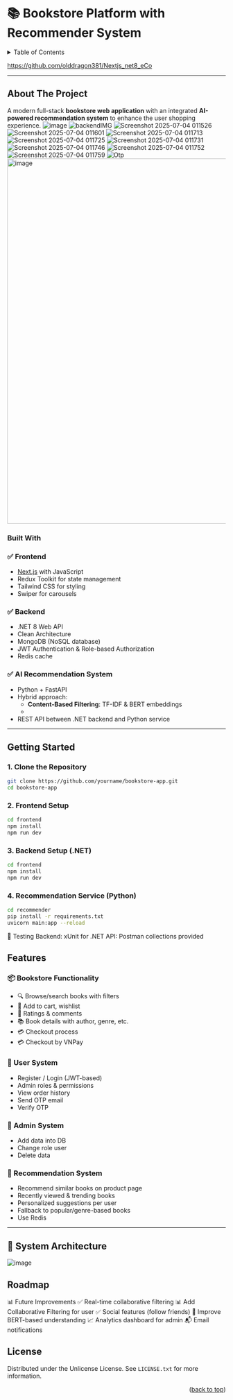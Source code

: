 # 📚 Bookstore Platform with Recommender System
<!-- TABLE OF CONTENTS -->
<details>
  <summary>Table of Contents</summary>
  <ol>
    <li>
      <a href="#about-the-project">About The Project</a>
      <ul>
        <li><a href="#built-with">Built With</a></li>
      </ul>
    </li>
    <li>
      <a href="#getting-started">Getting Started</a>
      <ul>
        <li>1. Clone the Repository</li>
        <li>2. Frontend Setup</li>
        <li>3. Backend Setup (.NET)<</li>
        <li>4. Recommendation Service (Python)</li> 
      </ul>
    </li>
    <li><a href="#feature">Feature</a></li>
    <li><a href="#roadmap">Roadmap</a></li>
    <li><a href="#license">License</a></li>
  </ol>
</details>

https://github.com/olddragon381/Nextjs_net8_eCo

---
<!-- ABOUT THE PROJECT -->
## About The Project
A modern full-stack **bookstore web application** with an integrated **AI-powered recommendation system** to enhance the user shopping experience.
![image](https://github.com/user-attachments/assets/4120cf37-aa54-4d0f-b822-eaa21e71bafa)
![backendIMG](https://github.com/user-attachments/assets/f5d66513-ad62-4456-8f37-897774a2f0f4)
![Screenshot 2025-07-04 011526](https://github.com/user-attachments/assets/5c5574b4-a002-4bc0-a702-6e076936b2a6)
![Screenshot 2025-07-04 011601](https://github.com/user-attachments/assets/b62282f8-b20e-4f40-9655-1f4e6f876f2b)
![Screenshot 2025-07-04 011713](https://github.com/user-attachments/assets/9239ada8-a7ac-47cf-b28a-c46bedde57dd)
![Screenshot 2025-07-04 011725](https://github.com/user-attachments/assets/081c3d82-47d9-40b0-b1a0-b44f653c6103)
![Screenshot 2025-07-04 011731](https://github.com/user-attachments/assets/0104e536-15b3-4593-9962-17bb2de1e678)
![Screenshot 2025-07-04 011746](https://github.com/user-attachments/assets/110e2034-357b-4fe5-848e-2e9cd83af361)
![Screenshot 2025-07-04 011752](https://github.com/user-attachments/assets/ec462036-1159-4e52-8a87-dd47cdda7a2a)
![Screenshot 2025-07-04 011759](https://github.com/user-attachments/assets/7ad682a8-6656-484c-9a57-33c18dd2c7f8)
![Otp](https://github.com/user-attachments/assets/376b1a4c-3c37-4d59-9e6d-ae4e7f4d6b75)
<img width="857" height="842" alt="image" src="https://github.com/user-attachments/assets/0978301e-fea4-422f-afb8-5bd0623da73b" />


### Built With
### ✅ Frontend
- [Next.js](https://nextjs.org/) with JavaScript
- Redux Toolkit for state management
- Tailwind CSS for styling
- Swiper for carousels

### ✅ Backend
- .NET 8 Web API
- Clean Architecture 
- MongoDB (NoSQL database)
- JWT Authentication & Role-based Authorization
- Redis cache

### ✅ AI Recommendation System
- Python + FastAPI
- Hybrid approach:
  - **Content-Based Filtering**: TF-IDF & BERT embeddings
  - 
- REST API between .NET backend and Python service
---
<!-- GETTING STARTED -->
## Getting Started
### 1. Clone the Repository
```bash
git clone https://github.com/yourname/bookstore-app.git
cd bookstore-app
```
### 2. Frontend Setup
```bash
cd frontend
npm install
npm run dev
```
### 3. Backend Setup (.NET)
```bash
cd frontend
npm install
npm run dev
```
### 4. Recommendation Service (Python)
```bash
cd recommender
pip install -r requirements.txt
uvicorn main:app --reload
```

🧪 Testing
Backend: xUnit for .NET
API: Postman collections provided

<!-- Features-->
## Features

### 📦 Bookstore Functionality
- 🔍 Browse/search books with filters
- 🛒 Add to cart, wishlist
- 📝 Ratings & comments
- 📚 Book details with author, genre, etc.
- 💳 Checkout process
- 💳 Checkout by VNPay

### 👤 User System
- Register / Login (JWT-based)
- Admin roles & permissions
- View order history
- Send OTP email
- Verify OTP
### 👤 Admin System
- Add data into DB
- Change role user
- Delete data 

### 🧠 Recommendation System
- Recommend similar books on product page
- Recently viewed & trending books
- Personalized suggestions per user
- Fallback to popular/genre-based books
- Use Redis 

---

## 🔄 System Architecture

![image](https://github.com/user-attachments/assets/a9a29f4f-70e2-4c57-bfff-8cb5342e35cd)

<!-- ROADMAP -->
## Roadmap
📊 Future Improvements
✅ Real-time collaborative filtering
📊 Add Collaborative Filtering for user 
✅ Social features (follow friends)
🔄 Improve BERT-based understanding
📈 Analytics dashboard for admin
📬 Email notifications

<!-- LICENSE -->
## License

Distributed under the Unlicense License. See `LICENSE.txt` for more information.

<p align="right">(<a href="#readme-top">back to top</a>)</p>
